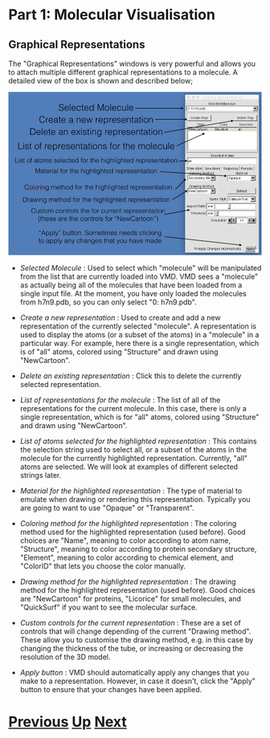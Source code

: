 # Part 1: Molecular Visualisation
## Graphical Representations

The "Graphical Representations" windows is very powerful and allows you to attach multiple different graphical representations to a molecule. A detailed view of the box is shown and described below;

![Image of graphical representations box](vmd_grdetail.jpg)

* *Selected Molecule* : Used to select which "molecule" will be manipulated from the list that are currently loaded into VMD. VMD sees a "molecule" as actually being all of the molecules that have been loaded from a single input file. At the moment, you have only loaded the molecules from h7n9.pdb, so you can only select "0: h7n9.pdb". 

* *Create a new representation* : Used to create and add a new representation of the currently selected "molecule". A representation is used to display the atoms (or a subset of the atoms) in a "molecule" in a particular way. For example, here there is a single representation, which is of "all" atoms, colored using "Structure" and drawn using "NewCartoon".

* *Delete an existing representation* : Click this to delete the currently selected representation.

* *List of representations for the molecule* : The list of all of the representations for the current molecule. In this case, there is only a single representation, which is for "all" atoms, colored using "Structure" and drawn using "NewCartoon".

* *List of atoms selected for the highlighted representation* : This contains the selection string used to select all, or a subset of the atoms in the molecule for the currently highlighted representation. Currently, "all" atoms are selected. We will look at examples of different selected strings later.

* *Material for the highlighted representation* : The type of material to emulate when drawing or rendering this representation. Typically you are going to want to use "Opaque" or "Transparent".

* *Coloring method for the highlighted representation* : The coloring method used for the highlighted representation (used before). Good choices are "Name", meaning to color according to atom name, "Structure", meaning to color according to protein secondary structure, "Element", meaning to color according to chemical element, and "ColorID" that lets you choose the color manually.

* *Drawing method for the highlighted representation* : The drawing method for the highlighted representation (used before). Good choices are "NewCartoon" for proteins, "Licorice" for small molecules, and "QuickSurf" if you want to see the molecular surface.

* *Custom controls for the current representation* : These are a set of controls that will change depending of the current "Drawing method". These allow you to customise the drawing method, e.g. in this case by changing the thickness of the tube, or increasing or decreasing the resolution of the 3D model.

* *Apply button* : VMD should automatically apply any changes that you make to a representation. However, in case it doesn't, click the "Apply" button to ensure that your changes have been applied.




# [Previous](mouse.md) [Up](README.md) [Next](selection.md)
